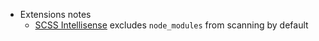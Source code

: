 * Extensions notes
  * [SCSS Intellisense](https://marketplace.visualstudio.com/items?itemName=mrmlnc.vscode-scss) excludes `node_modules` from scanning by default 